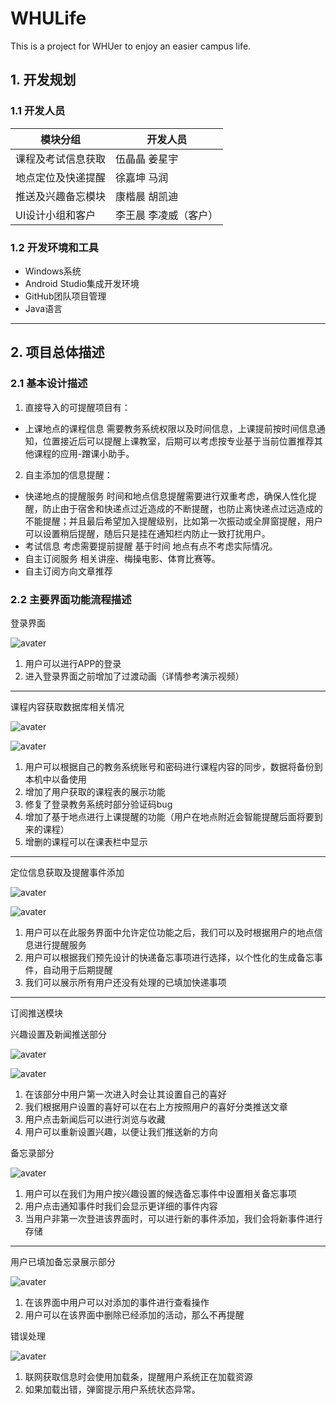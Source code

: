 # WHULife
This is a project for WHUer to enjoy an easier campus life.

## 1. 开发规划

### 1.1 开发人员

|模块分组|开发人员|
|-------|--------|
|课程及考试信息获取|伍晶晶 姜星宇|
|地点定位及快递提醒|徐嘉坤 马润|
|推送及兴趣备忘模块|康楷晨 胡凯迪|
|UI设计小组和客户|李王晨 李凌威（客户）|

### 1.2 开发环境和工具

- Windows系统
- Android Studio集成开发环境
- GitHub团队项目管理
- Java语言

---------------------

## 2. 项目总体描述

### 2.1 基本设计描述

1. 直接导入的可提醒项目有：

- 上课地点的课程信息
需要教务系统权限以及时间信息，上课提前按时间信息通知，位置接近后可以提醒上课教室，后期可以考虑按专业基于当前位置推荐其他课程的应用-蹭课小助手。

2. 自主添加的信息提醒：

- 快递地点的提醒服务
时间和地点信息提醒需要进行双重考虑，确保人性化提醒，防止由于宿舍和快递点过近造成的不断提醒，也防止离快递点过远造成的不能提醒；并且最后希望加入提醒级别，比如第一次振动或全屏窗提醒，用户可以设置稍后提醒，随后只是挂在通知栏内防止一致打扰用户。
- 考试信息
考虑需要提前提醒 基于时间 地点有点不考虑实际情况。
- 自主订阅服务
相关讲座、梅操电影、体育比赛等。
- 自主订阅方向文章推荐


### 2.2 主要界面功能流程描述

登录界面

![avater](show_img/login.png)

1. 用户可以进行APP的登录
2. 进入登录界面之前增加了过渡动画（详情参考演示视频）

-------------------


课程内容获取数据库相关情况

![avater](show_img/course1.jpg)

![avater](show_img/course2.png)


1. 用户可以根据自己的教务系统账号和密码进行课程内容的同步，数据将备份到本机中以备使用
2. 增加了用户获取的课程表的展示功能
3. 修复了登录教务系统时部分验证码bug
4. 增加了基于地点进行上课提醒的功能（用户在地点附近会智能提醒后面将要到来的课程）
5. 增删的课程可以在课表栏中显示

--------------

定位信息获取及提醒事件添加

![avater](show_img/location1.jpg)

![avater](show_img/location2.png)

1. 用户可以在此服务界面中允许定位功能之后，我们可以及时根据用户的地点信息进行提醒服务
2. 用户可以根据我们预先设计的快递备忘事项进行选择，以个性化的生成备忘事件，自动用于后期提醒
3. 我们可以展示所有用户还没有处理的已填加快递事项

--------------
订阅推送模块

兴趣设置及新闻推送部分

![avater](show_img/subscription1.jpg)

![avater](show_img/subscription2.png)

1. 在该部分中用户第一次进入时会让其设置自己的喜好
2. 我们根据用户设置的喜好可以在右上方按照用户的喜好分类推送文章
3. 用户点击新闻后可以进行浏览与收藏
4. 用户可以重新设置兴趣，以便让我们推送新的方向

备忘录部分

![avater](show_img/subscription3.jpg)

1. 用户可以在我们为用户按兴趣设置的候选备忘事件中设置相关备忘事项
2. 用户点击通知事件时我们会显示更详细的事件内容
3. 当用户非第一次登进该界面时，可以进行新的事件添加，我们会将新事件进行存储

------------------

用户已填加备忘录展示部分

![avater](show_img/notice1.jpg)

1. 在该界面中用户可以对添加的事件进行查看操作
2. 用户可以在该界面中删除已经添加的活动，那么不再提醒

错误处理

![avater](show_img/error.png)

1. 联网获取信息时会使用加载条，提醒用户系统正在加载资源
2. 如果加载出错，弹窗提示用户系统状态异常。